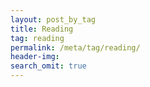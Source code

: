 ```yaml
---
layout: post_by_tag
title: Reading
tag: reading
permalink: /meta/tag/reading/
header-img: 
search_omit: true
---
```


